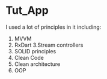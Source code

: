 # Tut_App

I used a lot of principles in it including:
1. MVVM
2. RxDart
3.Stream controllers
4. SOLID principles
5. Clean Code
6. Clean architecture
7. OOP
